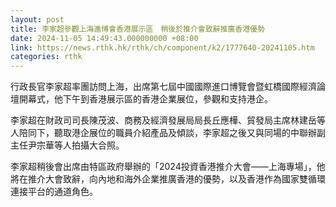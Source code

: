```yaml
---
layout: post
title: 李家超參觀上海進博會香港展示區　稍後於推介會致辭推廣香港優勢
date: 2024-11-05 14:49:43.000000000 +08:00
link: https://news.rthk.hk/rthk/ch/component/k2/1777640-20241105.htm
categories: rthk
---
```


行政長官李家超率團訪問上海，出席第七屆中國國際進口博覽會暨虹橋國際經濟論壇開幕式，他下午到香港展示區的香港企業展位，參觀和支持港企。

李家超在財政司司長陳茂波、商務及經濟發展局局長丘應樺、貿發局主席林建岳等人陪同下，聽取港企展位的職員介紹產品及傾談，李家超之後又與同場的中聯辦副主任尹宗華等人拍攝大合照。

李家超稍後會出席由特區政府舉辦的「2024投資香港推介大會——上海專場」，他將在推介大會致辭，向內地和海外企業推廣香港的優勢，以及香港作為國家雙循環連接平台的通道角色。

